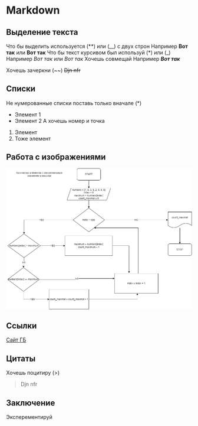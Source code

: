 # Markdown

## Выделение текста
Что бы выделить используется (**) или (__) с двух строн
Например **Вот так** или __Вот так__
Что бы текст курсивом был используй (*) или (_)
Например *Вот так* или _Вот так_
Хочешь совмещай
Например **_Вот так_**

Хочешь зачеркни (~~)
~~Djn nfr~~

## Списки
Не нумерованные списки поставь только вначале (*)
* Элемент 1
* Элемент 2
А хочешь номер и точка
1. Элемент
2. Тоже элемент 

## Работа с изображениями
![картинка](3_2.jpg)
## Ссылки
[Сайт ГБ](https://gb.ru/)


## Цитаты 
Хочешь поцитиру (>)
>Djn nfr
## Заключение
Эксперементируй